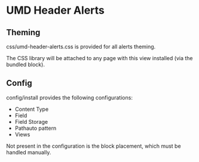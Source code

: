 # UMD Header Alerts

## Theming

css/umd-header-alerts.css is provided for all alerts theming.

The CSS library will be attached to any page with this view installed (via the bundled block).

## Config

config/install provides the following configurations:

* Content Type
* Field
* Field Storage
* Pathauto pattern
* Views

Not present in the configuration is the block placement, which must be handled manually.

